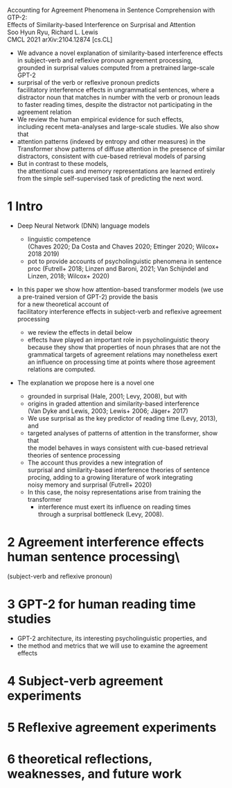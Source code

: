 Accounting for Agreement Phenomena in Sentence Comprehension with GTP-2:\
  Effects of Similarity-based Interference on Surprisal and Attention\
Soo Hyun Ryu, Richard L. Lewis\
CMCL 2021 arXiv:2104.12874 [cs.CL]

* We advance a novel explanation of similarity-based interference effects in
  subject-verb and reflexive pronoun agreement processing,\
  grounded in surprisal values computed from a pretrained large-scale GPT-2
* surprisal of the verb or reflexive pronoun predicts\
  facilitatory interference effects in ungrammatical sentences, where a
  distractor noun that matches in number with the verb or pronoun leads to
  faster reading times, despite the distractor not participating in the
  agreement relation
* We review the human empirical evidence for such effects,\
  including recent meta-analyses and large-scale studies. We also show that
* attention patterns (indexed by entropy and other measures) in the Transformer
  show patterns of diffuse attention in the presence of similar distractors,
  consistent with cue-based retrieval models of parsing
* But in contrast to these models,\
  the attentional cues and memory representations are learned entirely from the
  simple self-supervised task of predicting the next word. 

# 1 Intro

* Deep Neural Network (DNN) language models
  * linguistic competence \
    (Chaves 2020; Da Costa and Chaves 2020; Ettinger 2020; Wilcox+ 2018 2019)
  * pot to provide accounts of psycholinguistic phenomena in sentence proc
    (Futrell+ 2018; Linzen and Baroni, 2021; Van Schijndel and Linzen, 2018;
    Wilcox+ 2020)
* In this paper we show how attention-based transformer models (we use a
  pre-trained version of GPT-2) provide the basis\
  for a new theoretical account of\
  facilitatory interference effects in subject-verb and reflexive agreement
  processing
  * we review the effects in detail below
  * effects have played an important role in psycholinguistic theory because
    they show that properties of noun phrases that are not the grammatical
    targets of agreement relations may nonetheless exert an influence on
    processing time at points where those agreement relations are computed.

* The explanation we propose here is a novel one
  * grounded in surprisal (Hale, 2001; Levy, 2008), but with
  * origins in graded attention and similarity-based interference\
    (Van Dyke and Lewis, 2003; Lewis+ 2006; Jäger+ 2017)
  * We use surprisal as the key predictor of reading time (Levy, 2013), and
  * targeted analyses of patterns of attention in the transformer, show that\
    the model behaves in ways consistent with cue-based retrieval theories of
    sentence processing
  * The account thus provides a new integration of\
    surprisal and similarity-based interference theories of sentence procing,
    adding to a growing literature of work integrating\
    noisy memory and surprisal (Futrell+ 2020)
  * In this case, the noisy representations arise from training the transformer
    * interference must exert its influence on reading times\
      through a surprisal bottleneck (Levy, 2008).

# 2 Agreement interference effects human sentence processing\
(subject-verb and reflexive pronoun) 

# 3 GPT-2 for human reading time studies 

* GPT-2 architecture, its interesting psycholinguistic properties, and
* the method and metrics that we will use to examine the agreement effects 

# 4 Subject-verb agreement experiments

# 5 Reflexive agreement experiments
 
# 6 theoretical reflections, weaknesses, and future work

